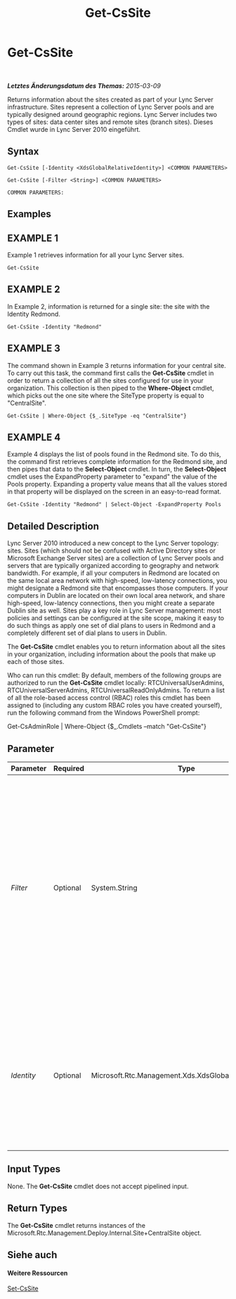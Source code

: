 ﻿---
title: Get-CsSite
TOCTitle: Get-CsSite
ms:assetid: 0e5fd5b8-17aa-433d-9915-3b88281fa2c2
ms:mtpsurl: https://technet.microsoft.com/de-de/library/Gg398185(v=OCS.15)
ms:contentKeyID: 49293180
ms.date: 05/19/2016
mtps_version: v=OCS.15
ms.translationtype: HT
---

# Get-CsSite

 

_**Letztes Änderungsdatum des Themas:** 2015-03-09_

Returns information about the sites created as part of your Lync Server infrastructure. Sites represent a collection of Lync Server pools and are typically designed around geographic regions. Lync Server includes two types of sites: data center sites and remote sites (branch sites). Dieses Cmdlet wurde in Lync Server 2010 eingeführt.

## Syntax

    Get-CsSite [-Identity <XdsGlobalRelativeIdentity>] <COMMON PARAMETERS>

    Get-CsSite [-Filter <String>] <COMMON PARAMETERS>

    COMMON PARAMETERS:

## Examples

## EXAMPLE 1

Example 1 retrieves information for all your Lync Server sites.

    Get-CsSite

## EXAMPLE 2

In Example 2, information is returned for a single site: the site with the Identity Redmond.

    Get-CsSite -Identity "Redmond"

## EXAMPLE 3

The command shown in Example 3 returns information for your central site. To carry out this task, the command first calls the **Get-CsSite** cmdlet in order to return a collection of all the sites configured for use in your organization. This collection is then piped to the **Where-Object** cmdlet, which picks out the one site where the SiteType property is equal to "CentralSite".

    Get-CsSite | Where-Object {$_.SiteType -eq "CentralSite"}

## EXAMPLE 4

Example 4 displays the list of pools found in the Redmond site. To do this, the command first retrieves complete information for the Redmond site, and then pipes that data to the **Select-Object** cmdlet. In turn, the **Select-Object** cmdlet uses the ExpandProperty parameter to "expand" the value of the Pools property. Expanding a property value means that all the values stored in that property will be displayed on the screen in an easy-to-read format.

    Get-CsSite -Identity "Redmond" | Select-Object -ExpandProperty Pools

## Detailed Description

Lync Server 2010 introduced a new concept to the Lync Server topology: sites. Sites (which should not be confused with Active Directory sites or Microsoft Exchange Server sites) are a collection of Lync Server pools and servers that are typically organized according to geography and network bandwidth. For example, if all your computers in Redmond are located on the same local area network with high-speed, low-latency connections, you might designate a Redmond site that encompasses those computers. If your computers in Dublin are located on their own local area network, and share high-speed, low-latency connections, then you might create a separate Dublin site as well. Sites play a key role in Lync Server management: most policies and settings can be configured at the site scope, making it easy to do such things as apply one set of dial plans to users in Redmond and a completely different set of dial plans to users in Dublin.

The **Get-CsSite** cmdlet enables you to return information about all the sites in your organization, including information about the pools that make up each of those sites.

Who can run this cmdlet: By default, members of the following groups are authorized to run the **Get-CsSite** cmdlet locally: RTCUniversalUserAdmins, RTCUniversalServerAdmins, RTCUniversalReadOnlyAdmins. To return a list of all the role-based access control (RBAC) roles this cmdlet has been assigned to (including any custom RBAC roles you have created yourself), run the following command from the Windows PowerShell prompt:

Get-CsAdminRole | Where-Object {$\_.Cmdlets –match "Get-CsSite"}

## Parameter


<table>
<colgroup>
<col style="width: 25%" />
<col style="width: 25%" />
<col style="width: 25%" />
<col style="width: 25%" />
</colgroup>
<thead>
<tr class="header">
<th>Parameter</th>
<th>Required</th>
<th>Type</th>
<th>Description</th>
</tr>
</thead>
<tbody>
<tr class="odd">
<td><p><em>Filter</em></p></td>
<td><p>Optional</p></td>
<td><p>System.String</p></td>
<td><p>Enables you to use wildcards when specifying the Identity of the site (or sites) to be returned. For example, this syntax returns all the pools that have an Identity that include the string value &quot;Dublin&quot;: -Filter &quot;*Dublin*&quot;.</p>
<p>Note that you cannot use both Filter and Identity in the same command.</p>
<p></p></td>
</tr>
<tr class="even">
<td><p><em>Identity</em></p></td>
<td><p>Optional</p></td>
<td><p>Microsoft.Rtc.Management.Xds.XdsGlobalRelativeIdentity</p></td>
<td><p>Name of the site to be returned. Note that you should specify just the site name; for example: -Identity &quot;Redmond&quot;. Do not use the format &quot;site:Redmond&quot; when specifying the Identity.</p></td>
</tr>
</tbody>
</table>


## Input Types

None. The **Get-CsSite** cmdlet does not accept pipelined input.

## Return Types

The **Get-CsSite** cmdlet returns instances of the Microsoft.Rtc.Management.Deploy.Internal.Site+CentralSite object.

## Siehe auch

#### Weitere Ressourcen

[Set-CsSite](set-cssite.md)

